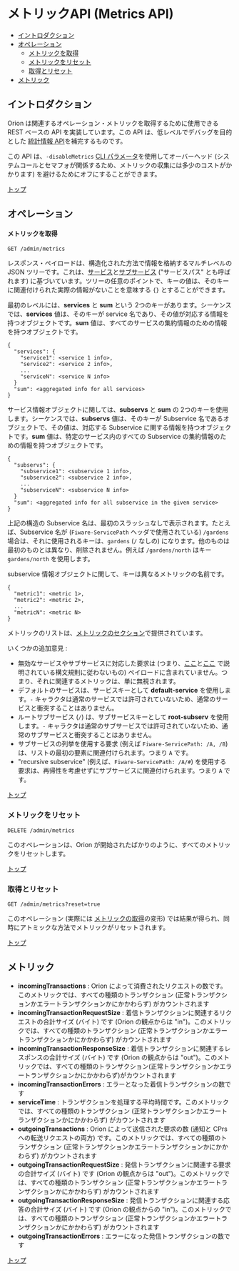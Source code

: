 # <a name="top"></a>メトリックAPI (Metrics API)

* [イントロダクション](#introduction)
* [オペレーション](#operations)
    * [メトリックを取得](#get-metrics)
    * [メトリックをリセット](#reset-metrics)
    * [取得とリセット](#get-and-reset)
* [メトリック](#metrics)

<a name="introduction"></a>
## イントロダクション

Orion は関連するオペレーション・メトリックを取得するために使用できる REST ベースの API を実装しています。この API は、低レベルでデバッグを目的とした [統計情報 API](statistics.md)を補完するものです。

この API は、`-disableMetrics` [CLI パラメータ](cli.md)を使用してオーバーヘッド (システムコールとセマフォが関係するため、メトリックの収集には多少のコストがかかります) を避けるためにオフにすることができます。

[トップ](#top)

<a name="operations"></a>
## オペレーション

<a name="get-metrics"></a>
#### メトリックを取得

```
GET /admin/metrics
```

レスポンス・ペイロードは、構造化された方法で情報を格納するマルチレベルの JSON ツリーです。これは、[サービス](../user/multitenancy.md)と[サブサービス](../user/service_path.md) ("サービスパス" とも呼ばれます) に基づいています。ツリーの任意のポイントで、キーの値は、そのキーに関連付けられた実際の情報がないことを意味する `{}` とすることができます。

最初のレベルには、**services** と **sum** という 2つのキーがあります。シーケンスでは、**services** 値は、そのキーが service 名であり、その値が対応する情報を持つオブジェクトです。**sum** 値は、すべてのサービスの集約情報のための情報を持つオブジェクトです。

```
{
  "services": {
    "service1": <service 1 info>,
    "service2": <service 2 info>,
    ...
    "serviceN": <service N info>
  }
  "sum": <aggregated info for all services>
}
```

サービス情報オブジェクトに関しては、**subservs** と **sum** の 2つのキーを使用します。シーケンスでは、**subservs** 値は、そのキーが Subservice 名であるオブジェクトで、その値は、対応する Subservice に関する情報を持つオブジェクトです。**sum** 値は、特定のサービス内のすべての Subservice の集約情報のための情報を持つオブジェクトです。

```
{
  "subservs": {
    "subservice1": <subservice 1 info>,
    "subservice2": <subservice 2 info>,
    ...
    "subserviceN": <subservice N info>
  }
  "sum": <aggregated info for all subservice in the given service>
}
```

上記の構造の Subservice 名は、最初のスラッシュなしで表示されます。たとえば、Subservice 名が (`Fiware-ServicePath` ヘッダで使用されている) `/gardens` 場合は、それに使用されるキーは、`gardens` (`/` なしの) になります。他のものは最初のものとは異なり、削除されません。例えば `/gardens/north` はキー `gardens/north` を使用します。

subservice 情報オブジェクトに関して、キーは異なるメトリックの名前です。

```
{
  "metric1": <metric 1>,
  "metric2": <metric 2>,
  ...
  "metricN": <metric N>
}
```

メトリックのリストは、[メトリックのセクション](#metrics)で提供されています。

いくつかの追加意見 :

* 無効なサービスやサブサービスに対応した要求は (つまり、[ここ](../user/multitenancy.md)と[ここ](../user/service_path.md) で説明されている構文規則に従わないもの) ペイロードに含まれていません。つまり、それに関連するメトリックは、単に無視されます。
* デフォルトのサービスは、サービスキーとして **default-service** を使用します。`-` キャラクタは通常のサービスでは許可されていないため、通常のサービスと衝突することはありません。
* ルートサブサービス (`/`) は、サブサービスキーとして **root-subserv** を使用します。`-` キャラクタは通常のサブサービスでは許可されていないため、通常のサブサービスと衝突することはありません。
* サブサービスの列挙を使用する要求 (例えば `Fiware-ServicePath: /A, /B`) は、リストの最初の要素に関連付けられます。つまり `A` です。
* "recursive subservice" (例えば、`Fiware-ServicePath: /A/#`) を使用する要求は、再帰性を考慮せずにサブサービスに関連付けられます。つまり `A` です。

[トップ](#top)

<a name="reset-metrics"></a>
### メトリックをリセット

```
DELETE /admin/metrics
```

このオペレーションは、Orion が開始されたばかりのように、すべてのメトリックをリセットします。

[トップ](#top)

<a name="get-and-reset"></a>
### 取得とリセット

```
GET /admin/metrics?reset=true
```

このオペレーション (実際には [メトリックの取得](#get-metrics)の変形) では結果が得られ、同時にアトミックな方法でメトリックがリセットされます。

[トップ](#top)

<a name="metrics"></a>
## メトリック

* **incomingTransactions** : Orion によって消費されたリクエストの数です。このメトリックでは、すべての種類のトランザクション (正常トランザクションかエラートランザクションかにかかわらず) がカウントされます
* **incomingTransactionRequestSize** : 着信トランザクションに関連するリクエストの合計サイズ (バイト) です (Orion の観点からは "in")。このメトリックでは、すべての種類のトランザクション (正常トランザクションかエラートランザクションかにかかわらず) がカウントされます
* **incomingTransactionResponseSize** : 着信トランザクションに関連するレスポンスの合計サイズ (バイト) です (Orion の観点からは "out")。このメトリックでは、すべての種類のトランザクション(正常トランザクションかエラートランザクションかにかかわらず)がカウントされます
* **incomingTransactionErrors** : エラーとなった着信トランザクションの数です
* **serviceTime** : トランザクションを処理する平均時間です。このメトリックでは、すべての種類のトランザクション (正常トランザクションかエラートランザクションかにかかわらず) がカウントされます
* **outgoingTransactions** : Orion によって送信された要求の数 (通知と CPrs への転送リクエストの両方) です。このメトリックでは、すべての種類のトランザクション (正常トランザクションかエラートランザクションかにかかわらず) がカウントされます
* **outgoingTransactionRequestSize** : 発信トランザクションに関連する要求の合計サイズ (バイト) です (Orion の観点からは "out")。このメトリックでは、すべての種類のトランザクション (正常トランザクションかエラートランザクションかにかかわらず) がカウントされます
* **outgoingTransactionResponseSize** : 発信トランザクションに関連する応答の合計サイズ (バイト) です (Orion の観点からの "in")。このメトリックでは、すべての種類のトランザクション (正常トランザクションかエラートランザクションかにかかわらず) がカウントされます
* **outgoingTransactionErrors** : エラーになった発信トランザクションの数です

[トップ](#top)
